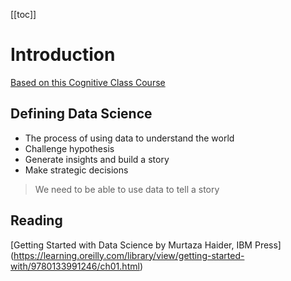 [[toc]]

# Introduction
[Based on this Cognitive Class Course](https://cognitiveclass.ai/courses/data-science-101/)

## Defining Data Science

- The process of using data to understand the world
- Challenge hypothesis
- Generate insights and build a story
- Make strategic decisions

> We need to be able to use data to tell a story

## Reading

[Getting Started with Data Science by Murtaza Haider, IBM Press] (https://learning.oreilly.com/library/view/getting-started-with/9780133991246/ch01.html)